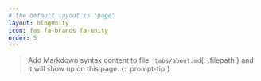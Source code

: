```yaml
---
# the default layout is 'page'
layout: blogUnity
icon: fas fa-brands fa-unity
order: 5
---
```


> Add Markdown syntax content to file `_tabs/about.md`{: .filepath } and it will show up on this page.
{: .prompt-tip }
